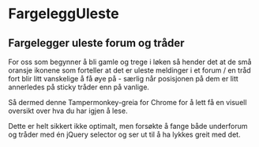 # FargeleggUleste

## Fargelegger uleste forum og tråder

For oss som begynner å bli gamle og trege i løken så hender det at de små oransje ikonene som forteller at det er uleste meldinger i et forum / en tråd fort blir litt vanskelige å få øye på - særlig når posisjonen på dem er litt annerledes på sticky tråder enn på vanlige.

Så dermed denne Tampermonkey-greia for Chrome for å lett få en visuell oversikt over hva du har igjen å lese.

Dette er helt sikkert ikke optimalt, men forsøkte å fange både underforum og tråder med én jQuery selector og ser ut til å ha lykkes greit med det.
